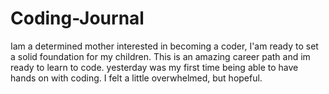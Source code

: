 # Coding-Journal
Iam a determined mother interested in becoming a coder, I'am ready to set a solid foundation for my children. This is an amazing career path and im ready to learn to code.
yesterday was my first time being able to have hands on with coding. I felt a little overwhelmed, but hopeful. 
